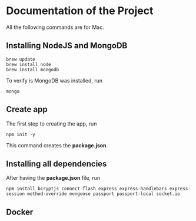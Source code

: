 # Documentation of the Project

All the following commands are for Mac.

## Installing NodeJS and MongoDB
```
brew update
brew install node
brew install mongodb
```
To verify is MongoDB was installed, run
```
mongo
```

## Create app
The first step to creating the app, run

```
npm init -y
```

This command creates the **package.json**.

## Installing all dependencies
After having the **package.json** file, run
```
npm install bcryptjs connect-flash express express-handlebars express-session method-override mongoose passport passport-local socket.io
```

## Docker





